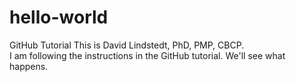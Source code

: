 # hello-world
GitHub Tutorial
This is David Lindstedt, PhD, PMP, CBCP.<br>
I am following the instructions in the GitHub tutorial.
We'll see what happens.
